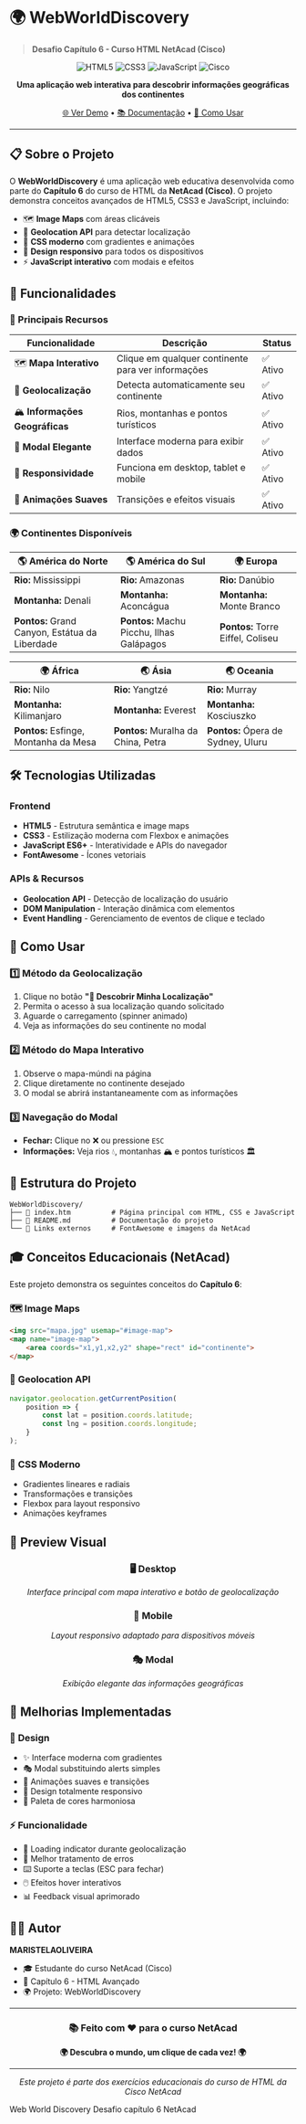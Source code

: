 # 🌍 WebWorldDiscovery

> **Desafio Capítulo 6 - Curso HTML NetAcad (Cisco)**

<div align="center">

![HTML5](https://img.shields.io/badge/HTML5-E34F26?style=for-the-badge&logo=html5&logoColor=white)
![CSS3](https://img.shields.io/badge/CSS3-1572B6?style=for-the-badge&logo=css3&logoColor=white)
![JavaScript](https://img.shields.io/badge/JavaScript-F7DF1E?style=for-the-badge&logo=javascript&logoColor=black)
![Cisco](https://img.shields.io/badge/Cisco-1BA0D7?style=for-the-badge&logo=cisco&logoColor=white)

**Uma aplicação web interativa para descobrir informações geográficas dos continentes**

[🌐 Ver Demo](#-funcionalidades) • [📚 Documentação](#-sobre-o-projeto) • [🚀 Como Usar](#-como-usar)

</div>

---

## 📋 Sobre o Projeto

O **WebWorldDiscovery** é uma aplicação web educativa desenvolvida como parte do **Capítulo 6** do curso de HTML da **NetAcad (Cisco)**. O projeto demonstra conceitos avançados de HTML5, CSS3 e JavaScript, incluindo:

- 🗺️ **Image Maps** com áreas clicáveis
- 📍 **Geolocation API** para detectar localização
- 🎨 **CSS moderno** com gradientes e animações
- 📱 **Design responsivo** para todos os dispositivos
- ⚡ **JavaScript interativo** com modais e efeitos

## 🎯 Funcionalidades

### 🌟 Principais Recursos

| Funcionalidade | Descrição | Status |
|---|---|---|
| 🗺️ **Mapa Interativo** | Clique em qualquer continente para ver informações | ✅ Ativo |
| 📍 **Geolocalização** | Detecta automaticamente seu continente | ✅ Ativo |
| 🏔️ **Informações Geográficas** | Rios, montanhas e pontos turísticos | ✅ Ativo |
| 🎨 **Modal Elegante** | Interface moderna para exibir dados | ✅ Ativo |
| 📱 **Responsividade** | Funciona em desktop, tablet e mobile | ✅ Ativo |
| 🌙 **Animações Suaves** | Transições e efeitos visuais | ✅ Ativo |

### 🌍 Continentes Disponíveis

<div align="center">

| 🌎 América do Norte | 🌎 América do Sul | 🌍 Europa |
|---|---|---|
| **Rio:** Mississippi | **Rio:** Amazonas | **Rio:** Danúbio |
| **Montanha:** Denali | **Montanha:** Aconcágua | **Montanha:** Monte Branco |
| **Pontos:** Grand Canyon, Estátua da Liberdade | **Pontos:** Machu Picchu, Ilhas Galápagos | **Pontos:** Torre Eiffel, Coliseu |

| 🌍 África | 🌏 Ásia | 🌏 Oceania |
|---|---|---|
| **Rio:** Nilo | **Rio:** Yangtzé | **Rio:** Murray |
| **Montanha:** Kilimanjaro | **Montanha:** Everest | **Montanha:** Kosciuszko |
| **Pontos:** Esfinge, Montanha da Mesa | **Pontos:** Muralha da China, Petra | **Pontos:** Ópera de Sydney, Uluru |

</div>

## 🛠️ Tecnologias Utilizadas

### Frontend
- **HTML5** - Estrutura semântica e image maps
- **CSS3** - Estilização moderna com Flexbox e animações
- **JavaScript ES6+** - Interatividade e APIs do navegador
- **FontAwesome** - Ícones vetoriais

### APIs & Recursos
- **Geolocation API** - Detecção de localização do usuário
- **DOM Manipulation** - Interação dinâmica com elementos
- **Event Handling** - Gerenciamento de eventos de clique e teclado

## 🚀 Como Usar

### 1️⃣ **Método da Geolocalização**
1. Clique no botão **"🎯 Descobrir Minha Localização"**
2. Permita o acesso à sua localização quando solicitado
3. Aguarde o carregamento (spinner animado)
4. Veja as informações do seu continente no modal

### 2️⃣ **Método do Mapa Interativo**
1. Observe o mapa-múndi na página
2. Clique diretamente no continente desejado
3. O modal se abrirá instantaneamente com as informações

### 3️⃣ **Navegação do Modal**
- **Fechar:** Clique no ❌ ou pressione `ESC`
- **Informações:** Veja rios 💧, montanhas 🏔️ e pontos turísticos 🏛️

## 📁 Estrutura do Projeto

```
WebWorldDiscovery/
├── 📄 index.htm          # Página principal com HTML, CSS e JavaScript
├── 📖 README.md          # Documentação do projeto
└── 🔗 Links externos     # FontAwesome e imagens da NetAcad
```

## 🎓 Conceitos Educacionais (NetAcad)

Este projeto demonstra os seguintes conceitos do **Capítulo 6**:

### 🗺️ **Image Maps**
```html
<img src="mapa.jpg" usemap="#image-map">
<map name="image-map">
    <area coords="x1,y1,x2,y2" shape="rect" id="continente">
</map>
```

### 📍 **Geolocation API**
```javascript
navigator.geolocation.getCurrentPosition(
    position => {
        const lat = position.coords.latitude;
        const lng = position.coords.longitude;
    }
);
```

### 🎨 **CSS Moderno**
- Gradientes lineares e radiais
- Transformações e transições
- Flexbox para layout responsivo
- Animações keyframes

## 🎨 Preview Visual

<div align="center">

### 🖥️ **Desktop**
*Interface principal com mapa interativo e botão de geolocalização*

### 📱 **Mobile**
*Layout responsivo adaptado para dispositivos móveis*

### 🎭 **Modal**
*Exibição elegante das informações geográficas*

</div>

## 🌟 Melhorias Implementadas

### 🎨 **Design**
- ✨ Interface moderna com gradientes
- 🎭 Modal substituindo alerts simples
- 🎪 Animações suaves e transições
- 📱 Design totalmente responsivo
- 🎨 Paleta de cores harmoniosa

### ⚡ **Funcionalidade**
- 🔄 Loading indicator durante geolocalização
- 🎯 Melhor tratamento de erros
- ⌨️ Suporte a teclas (ESC para fechar)
- 🖱️ Efeitos hover interativos
- 📊 Feedback visual aprimorado

## 👨‍💻 Autor

**MARISTELAOLIVEIRA**
- 🎓 Estudante do curso NetAcad (Cisco)
- 📧 Capítulo 6 - HTML Avançado
- 🌍 Projeto: WebWorldDiscovery

---

<div align="center">

### 📚 **Feito com ❤️ para o curso NetAcad** 

**🌍 Descubra o mundo, um clique de cada vez! 🌍**

---

*Este projeto é parte dos exercícios educacionais do curso de HTML da Cisco NetAcad*

</div>Web World Discovery
Desafio capítulo 6 NetAcad
